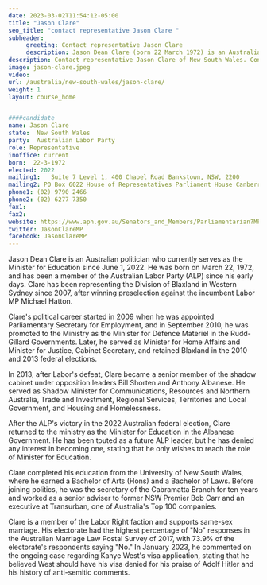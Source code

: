 ```yaml
---
date: 2023-03-02T11:54:12-05:00
title: "Jason Clare"
seo_title: "contact representative Jason Clare "
subheader:
     greeting: Contact representative Jason Clare
     description: Jason Dean Clare (born 22 March 1972) is an Australian politician serving as Minister for Education since 1 June 2022. He is a member of the Australian Labor Party (ALP) and has represented the Division of Blaxland in Western Sydney since 2007.
description: Contact representative Jason Clare of New South Wales. Contact information for Jason Clare includes email address, phone number, and mailing address.
image: jason-clare.jpeg
video:
url: /australia/new-south-wales/jason-clare/
weight: 1
layout: course_home


####candidate
name: Jason Clare
state:	New South Wales
party:	Australian Labor Party
role: Representative
inoffice: current
born:  22-3-1972
elected: 2022
mailing1:	Suite 7 Level 1, 400 Chapel Road Bankstown, NSW, 2200
mailing2: PO Box 6022 House of Representatives Parliament House Canberra ACT 2600
phone1: (02) 9790 2466
phone2: (02) 6277 7350
fax1:
fax2:
website: https://www.aph.gov.au/Senators_and_Members/Parliamentarian?MPID=HWL
twitter: JasonClareMP
facebook: JasonClareMP
---
```


Jason Dean Clare is an Australian politician who currently serves as the Minister for Education since June 1, 2022. He was born on March 22, 1972, and has been a member of the Australian Labor Party (ALP) since his early days. Clare has been representing the Division of Blaxland in Western Sydney since 2007, after winning preselection against the incumbent Labor MP Michael Hatton.

Clare's political career started in 2009 when he was appointed Parliamentary Secretary for Employment, and in September 2010, he was promoted to the Ministry as the Minister for Defence Materiel in the Rudd-Gillard Governments. Later, he served as Minister for Home Affairs and Minister for Justice, Cabinet Secretary, and retained Blaxland in the 2010 and 2013 federal elections.

In 2013, after Labor's defeat, Clare became a senior member of the shadow cabinet under opposition leaders Bill Shorten and Anthony Albanese. He served as Shadow Minister for Communications, Resources and Northern Australia, Trade and Investment, Regional Services, Territories and Local Government, and Housing and Homelessness.

After the ALP's victory in the 2022 Australian federal election, Clare returned to the ministry as the Minister for Education in the Albanese Government. He has been touted as a future ALP leader, but he has denied any interest in becoming one, stating that he only wishes to reach the role of Minister for Education.

Clare completed his education from the University of New South Wales, where he earned a Bachelor of Arts (Hons) and a Bachelor of Laws. Before joining politics, he was the secretary of the Cabramatta Branch for ten years and worked as a senior adviser to former NSW Premier Bob Carr and an executive at Transurban, one of Australia's Top 100 companies.

Clare is a member of the Labor Right faction and supports same-sex marriage. His electorate had the highest percentage of "No" responses in the Australian Marriage Law Postal Survey of 2017, with 73.9% of the electorate's respondents saying "No." In January 2023, he commented on the ongoing case regarding Kanye West's visa application, stating that he believed West should have his visa denied for his praise of Adolf Hitler and his history of anti-semitic comments.